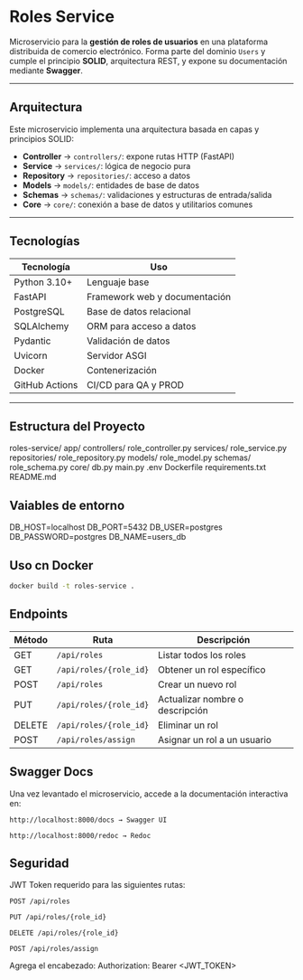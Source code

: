 # Roles Service

Microservicio para la **gestión de roles de usuarios** en una plataforma distribuida de comercio electrónico. Forma parte del dominio `Users` y cumple el principio **SOLID**, arquitectura REST, y expone su documentación mediante **Swagger**.

---

## Arquitectura

Este microservicio implementa una arquitectura basada en capas y principios SOLID:

- **Controller** → `controllers/`: expone rutas HTTP (FastAPI)
- **Service** → `services/`: lógica de negocio pura
- **Repository** → `repositories/`: acceso a datos
- **Models** → `models/`: entidades de base de datos
- **Schemas** → `schemas/`: validaciones y estructuras de entrada/salida
- **Core** → `core/`: conexión a base de datos y utilitarios comunes

---

## Tecnologías

| Tecnología      | Uso                                |
|----------------|-------------------------------------|
| Python 3.10+    | Lenguaje base                      |
| FastAPI         | Framework web y documentación      |
| PostgreSQL      | Base de datos relacional           |
| SQLAlchemy      | ORM para acceso a datos            |
| Pydantic        | Validación de datos                |
| Uvicorn         | Servidor ASGI                      |
| Docker          | Contenerización                    |
| GitHub Actions  | CI/CD para QA y PROD               |

---

## Estructura del Proyecto
roles-service/
app/
    controllers/
        role_controller.py
    services/
        role_service.py
    repositories/
        role_repository.py
    models/
        role_model.py
    schemas/
        role_schema.py
    core/
        db.py
    main.py
.env
Dockerfile
requirements.txt    
README.md

## Vaiables de entorno
DB_HOST=localhost
DB_PORT=5432
DB_USER=postgres
DB_PASSWORD=postgres
DB_NAME=users_db

## Uso cn Docker
```bash
docker build -t roles-service .
```

## Endpoints
| Método | Ruta                   | Descripción                     |
| ------ | ---------------------- | ------------------------------- |
| GET    | `/api/roles`           | Listar todos los roles          |
| GET    | `/api/roles/{role_id}` | Obtener un rol específico       |
| POST   | `/api/roles`           | Crear un nuevo rol              |
| PUT    | `/api/roles/{role_id}` | Actualizar nombre o descripción |
| DELETE | `/api/roles/{role_id}` | Eliminar un rol                 |
| POST   | `/api/roles/assign`    | Asignar un rol a un usuario     |

## Swagger Docs
Una vez levantado el microservicio, accede a la documentación interactiva en:

    http://localhost:8000/docs → Swagger UI

    http://localhost:8000/redoc → Redoc

## Seguridad
JWT Token requerido para las siguientes rutas:

    POST /api/roles

    PUT /api/roles/{role_id}

    DELETE /api/roles/{role_id}

    POST /api/roles/assign

Agrega el encabezado:
Authorization: Bearer <JWT_TOKEN>
